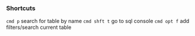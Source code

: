 ### Shortcuts
`cmd p` search for table by name
`cmd shft t` go to sql console
`cmd opt f` add filters/search current table